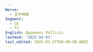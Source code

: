 ```yaml
---
Nerve:
  - 正中神経
Segment:
  - C8
  - T1
English: Opponens Pollicis
lastmod: '2025-04-03'
last_edited: 2025-02-27T00:00:00.000Z
---
```



